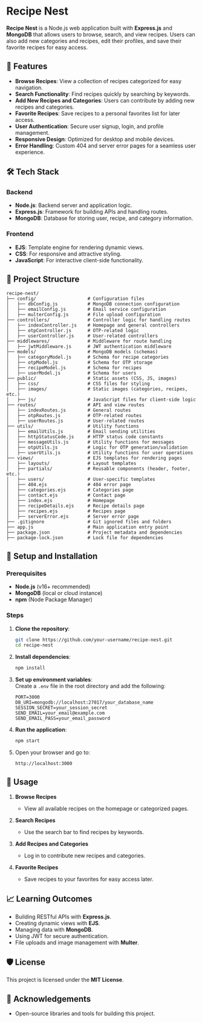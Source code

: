# Recipe Nest  

**Recipe Nest** is a Node.js web application built with **Express.js** and **MongoDB** that allows users to browse, search, and view recipes. Users can also add new categories and recipes, edit their profiles, and save their favorite recipes for easy access.  

## 🚀 Features  

- **Browse Recipes**: View a collection of recipes categorized for easy navigation.  
- **Search Functionality**: Find recipes quickly by searching by keywords.  
- **Add New Recipes and Categories**: Users can contribute by adding new recipes and categories.  
- **Favorite Recipes**: Save recipes to a personal favorites list for later access.  
- **User Authentication**: Secure user signup, login, and profile management.  
- **Responsive Design**: Optimized for desktop and mobile devices.  
- **Error Handling**: Custom 404 and server error pages for a seamless user experience.  

## 🛠️ Tech Stack  

### Backend  
- **Node.js**: Backend server and application logic.  
- **Express.js**: Framework for building APIs and handling routes.  
- **MongoDB**: Database for storing user, recipe, and category information.  

### Frontend  
- **EJS**: Template engine for rendering dynamic views.  
- **CSS**: For responsive and attractive styling.  
- **JavaScript**: For interactive client-side functionality.  

## 📂 Project Structure  

```plaintext
recipe-nest/
├── config/                   # Configuration files
│   ├── dbConfig.js           # MongoDB connection configuration
│   ├── emailConfig.js        # Email service configuration
│   ├── multerConfig.js       # File upload configuration
├── controllers/              # Controller logic for handling routes
│   ├── indexController.js    # Homepage and general controllers
│   ├── otpController.js      # OTP-related logic
│   ├── userController.js     # User-related controllers
├── middlewares/              # Middleware for route handling
│   ├── jwtMiddleware.js      # JWT authentication middleware
├── models/                   # MongoDB models (schemas)
│   ├── categoryModel.js      # Schema for recipe categories
│   ├── otpModel.js           # Schema for OTP storage
│   ├── recipeModel.js        # Schema for recipes
│   ├── userModel.js          # Schema for users
├── public/                   # Static assets (CSS, JS, images)
│   ├── css/                  # CSS files for styling
│   ├── images/               # Static images (categories, recipes, etc.)
│   ├── js/                   # JavaScript files for client-side logic
├── routes/                   # API and view routes
│   ├── indexRoutes.js        # General routes
│   ├── otpRoutes.js          # OTP-related routes
│   ├── userRoutes.js         # User-related routes
├── utils/                    # Utility functions
│   ├── emailUtils.js         # Email sending utilities
│   ├── httpStatusCode.js     # HTTP status code constants
│   ├── messageUtils.js       # Utility functions for messages
│   ├── otpUtils.js           # Logic for OTP generation/validation
│   ├── userUtils.js          # Utility functions for user operations
├── views/                    # EJS templates for rendering pages
│   ├── layouts/              # Layout templates
│   ├── partials/             # Reusable components (header, footer, etc.)
│   ├── users/                # User-specific templates
│   ├── 404.ejs               # 404 error page
│   ├── categories.ejs        # Categories page
│   ├── contact.ejs           # Contact page
│   ├── index.ejs             # Homepage
│   ├── recipeDetails.ejs     # Recipe details page
│   ├── recipes.ejs           # Recipes page
│   ├── serverError.ejs       # Server error page
├── .gitignore                # Git ignored files and folders
├── app.js                    # Main application entry point
├── package.json              # Project metadata and dependencies
├── package-lock.json         # Lock file for dependencies
```

## 🔧 Setup and Installation  

### Prerequisites  

- **Node.js** (v16+ recommended)  
- **MongoDB** (local or cloud instance)  
- **npm** (Node Package Manager)  

### Steps  

1. **Clone the repository**:  
   ```bash
   git clone https://github.com/your-username/recipe-nest.git
   cd recipe-nest
   ```

2. **Install dependencies**:  
   ```bash
   npm install
   ```

3. **Set up environment variables**:  
   Create a `.env` file in the root directory and add the following:  
   ```plaintext
   PORT=3000
   DB_URI=mongodb://localhost:27017/your_database_name
   SESSION_SECRET=your_session_secret
   SEND_EMAIL=your_email@example.com
   SEND_EMAIL_PASS=your_email_password
   ```

4. **Run the application**:  
   ```bash
   npm start
   ```

5. Open your browser and go to:  
   ```plaintext
   http://localhost:3000
   ```

## 📜 Usage  

1. **Browse Recipes**  
   - View all available recipes on the homepage or categorized pages.  

2. **Search Recipes**  
   - Use the search bar to find recipes by keywords.  

3. **Add Recipes and Categories**  
   - Log in to contribute new recipes and categories.  

4. **Favorite Recipes**  
   - Save recipes to your favorites for easy access later.  

## 📈 Learning Outcomes  

- Building RESTful APIs with **Express.js**.  
- Creating dynamic views with **EJS**.  
- Managing data with **MongoDB**.  
- Using JWT for secure authentication.  
- File uploads and image management with **Multer**.  

## 🛡️ License  

This project is licensed under the **MIT License**. 

## 🌟 Acknowledgements  
  
- Open-source libraries and tools for building this project.